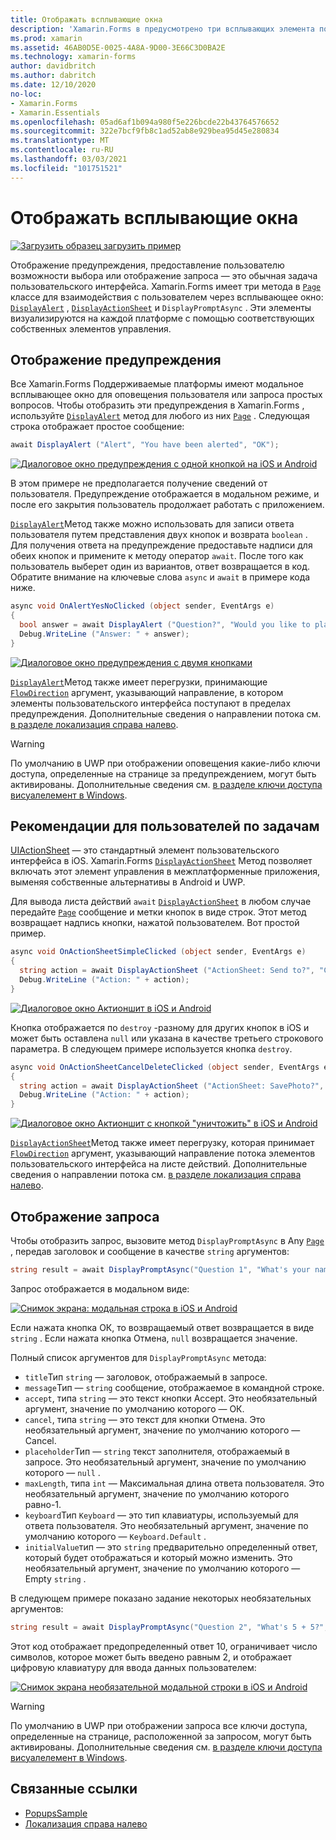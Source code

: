 ```yaml
---
title: Отображать всплывающие окна
description: 'Xamarin.Forms в предусмотрено три всплывающих элемента пользовательского интерфейса: предупреждение, лист действий и запрос. В этой статье демонстрируется использование API предупреждений, листов действий и интерфейсов командной строки для вывода диалоговых окон, предлагающих пользователям простые вопросы, помогающие пользователям выполнять задачи и выводить запросы.'
ms.prod: xamarin
ms.assetid: 46AB0D5E-0025-4A8A-9D00-3E66C3D0BA2E
ms.technology: xamarin-forms
author: davidbritch
ms.author: dabritch
ms.date: 12/10/2020
no-loc:
- Xamarin.Forms
- Xamarin.Essentials
ms.openlocfilehash: 05ad6af1b094a980f5e226bcde22b43764576652
ms.sourcegitcommit: 322e7bcf9fb8c1ad52ab8e929bea95d45e280834
ms.translationtype: MT
ms.contentlocale: ru-RU
ms.lasthandoff: 03/03/2021
ms.locfileid: "101751521"
---
```

# <a name="display-pop-ups"></a>Отображать всплывающие окна

[![Загрузить образец](~/media/shared/download.png) загрузить пример](/samples/xamarin/xamarin-forms-samples/navigation-pop-ups)

Отображение предупреждения, предоставление пользователю возможности выбора или отображение запроса — это обычная задача пользовательского интерфейса. Xamarin.Forms имеет три метода в [`Page`](xref:Xamarin.Forms.Page) классе для взаимодействия с пользователем через всплывающее окно: [`DisplayAlert`](xref:Xamarin.Forms.Page.DisplayAlert*) , [`DisplayActionSheet`](xref:Xamarin.Forms.Page.DisplayActionSheet*) и `DisplayPromptAsync` . Эти элементы визуализируются на каждой платформе с помощью соответствующих собственных элементов управления.

## <a name="display-an-alert"></a>Отображение предупреждения

Все Xamarin.Forms Поддерживаемые платформы имеют модальное всплывающее окно для оповещения пользователя или запроса простых вопросов. Чтобы отобразить эти предупреждения в Xamarin.Forms , используйте [`DisplayAlert`](xref:Xamarin.Forms.Page.DisplayAlert*) метод для любого из них [`Page`](xref:Xamarin.Forms.Page) . Следующая строка отображает простое сообщение:

```csharp
await DisplayAlert ("Alert", "You have been alerted", "OK");
```

[![Диалоговое окно предупреждения с одной кнопкой на iOS и Android](pop-ups-images/simple-alert.png)](pop-ups-images/simple-alert-large.png#lightbox)

В этом примере не предполагается получение сведений от пользователя. Предупреждение отображается в модальном режиме, и после его закрытия пользователь продолжает работать с приложением.

[`DisplayAlert`](xref:Xamarin.Forms.Page.DisplayAlert*)Метод также можно использовать для записи ответа пользователя путем представления двух кнопок и возврата `boolean` . Для получения ответа на предупреждение предоставьте надписи для обеих кнопок и примените к методу оператор `await`. После того как пользователь выберет один из вариантов, ответ возвращается в код. Обратите внимание на ключевые слова `async` и `await` в примере кода ниже.

```csharp
async void OnAlertYesNoClicked (object sender, EventArgs e)
{
  bool answer = await DisplayAlert ("Question?", "Would you like to play a game", "Yes", "No");
  Debug.WriteLine ("Answer: " + answer);
}
```

[![Диалоговое окно предупреждения с двумя кнопками](pop-ups-images/two-button-alert.png)](pop-ups-images/two-button-alert.png#lightbox)

[`DisplayAlert`](xref:Xamarin.Forms.Page.DisplayAlert*)Метод также имеет перегрузки, принимающие [`FlowDirection`](xref:Xamarin.Forms.FlowDirection) аргумент, указывающий направление, в котором элементы пользовательского интерфейса поступают в пределах предупреждения. Дополнительные сведения о направлении потока см. [в разделе локализация справа налево](~/xamarin-forms/app-fundamentals/localization/right-to-left.md).

> [!WARNING]
> По умолчанию в UWP при отображении оповещения какие-либо ключи доступа, определенные на странице за предупреждением, могут быть активированы. Дополнительные сведения см. [в разделе ключи доступа висуалелемент в Windows](~/xamarin-forms/platform/windows/visualelement-access-keys.md).

## <a name="guide-users-through-tasks"></a>Рекомендации для пользователей по задачам

[UIActionSheet](https://developer.apple.com/library/ios/documentation/uikit/reference/uiactionsheet_class/Reference/Reference.html) — это стандартный элемент пользовательского интерфейса в iOS. Xamarin.Forms [`DisplayActionSheet`](xref:Xamarin.Forms.Page.DisplayActionSheet*) Метод позволяет включать этот элемент управления в межплатформенные приложения, выменяя собственные альтернативы в Android и UWP.

Для вывода листа действий `await` [`DisplayActionSheet`](xref:Xamarin.Forms.Page.DisplayActionSheet*) в любом случае передайте [`Page`](xref:Xamarin.Forms.Page) сообщение и метки кнопок в виде строк. Этот метод возвращает надпись кнопки, нажатой пользователем. Вот простой пример.

```csharp
async void OnActionSheetSimpleClicked (object sender, EventArgs e)
{
  string action = await DisplayActionSheet ("ActionSheet: Send to?", "Cancel", null, "Email", "Twitter", "Facebook");
  Debug.WriteLine ("Action: " + action);
}
```

[![Диалоговое окно Актионшит в iOS и Android](pop-ups-images/simple-actionsheet.png)](pop-ups-images/simple-actionsheet-large.png#lightbox)

Кнопка отображается по `destroy` -разному для других кнопок в iOS и может быть оставлена `null` или указана в качестве третьего строкового параметра. В следующем примере используется кнопка `destroy`.

```csharp
async void OnActionSheetCancelDeleteClicked (object sender, EventArgs e)
{
  string action = await DisplayActionSheet ("ActionSheet: SavePhoto?", "Cancel", "Delete", "Photo Roll", "Email");
  Debug.WriteLine ("Action: " + action);
}
```

[![Диалоговое окно Актионшит с кнопкой "уничтожить" в iOS и Android](pop-ups-images/actionsheet-destroy-button.png)](pop-ups-images/actionsheet-destroy-button-large.png#lightbox)

[`DisplayActionSheet`](xref:Xamarin.Forms.Page.DisplayActionSheet*)Метод также имеет перегрузку, которая принимает [`FlowDirection`](xref:Xamarin.Forms.FlowDirection) аргумент, указывающий направление потока элементов пользовательского интерфейса на листе действий. Дополнительные сведения о направлении потока см. [в разделе локализация справа налево](~/xamarin-forms/app-fundamentals/localization/right-to-left.md).

## <a name="display-a-prompt"></a>Отображение запроса

Чтобы отобразить запрос, вызовите метод `DisplayPromptAsync` в Any [`Page`](xref:Xamarin.Forms.Page) , передав заголовок и сообщение в качестве `string` аргументов:

```csharp
string result = await DisplayPromptAsync("Question 1", "What's your name?");
```

Запрос отображается в модальном виде:

[![Снимок экрана: модальная строка в iOS и Android](pop-ups-images/simple-prompt.png "Модальная строка")](pop-ups-images/simple-prompt-large.png#lightbox "Модальная строка")

Если нажата кнопка ОК, то возвращаемый ответ возвращается в виде `string` . Если нажата кнопка Отмена, `null` возвращается значение.

Полный список аргументов для `DisplayPromptAsync` метода:

- `title`Тип `string` — заголовок, отображаемый в запросе.
- `message`Тип — `string` сообщение, отображаемое в командной строке.
- `accept`, типа `string` — это текст кнопки Accept. Это необязательный аргумент, значение по умолчанию которого — ОК.
- `cancel`, типа `string` — это текст для кнопки Отмена. Это необязательный аргумент, значение по умолчанию которого — Cancel.
- `placeholder`Тип — `string` текст заполнителя, отображаемый в запросе. Это необязательный аргумент, значение по умолчанию которого — `null` .
- `maxLength`, типа `int` — Максимальная длина ответа пользователя. Это необязательный аргумент, значение по умолчанию которого равно-1.
- `keyboard`Тип `Keyboard` — это тип клавиатуры, используемый для ответа пользователя. Это необязательный аргумент, значение по умолчанию которого — `Keyboard.Default` .
- `initialValue`тип — это `string` предварительно определенный ответ, который будет отображаться и который можно изменить. Это необязательный аргумент, значение по умолчанию которого — Empty `string` .

В следующем примере показано задание некоторых необязательных аргументов:

```csharp
string result = await DisplayPromptAsync("Question 2", "What's 5 + 5?", initialValue: "10", maxLength: 2, keyboard: Keyboard.Numeric);
```

Этот код отображает предопределенный ответ 10, ограничивает число символов, которое может быть введено равным 2, и отображает цифровую клавиатуру для ввода данных пользователем:

[![Снимок экрана необязательной модальной строки в iOS и Android](pop-ups-images/keyboard-prompt.png "Модальная строка")](pop-ups-images/keyboard-prompt-large.png#lightbox "Модальная строка")

> [!WARNING]
> По умолчанию в UWP при отображении запроса все ключи доступа, определенные на странице, расположенной за запросом, могут быть активированы. Дополнительные сведения см. [в разделе ключи доступа висуалелемент в Windows](~/xamarin-forms/platform/windows/visualelement-access-keys.md).

## <a name="related-links"></a>Связанные ссылки

- [PopupsSample](/samples/xamarin/xamarin-forms-samples/navigation-pop-ups)
- [Локализация справа налево](~/xamarin-forms/app-fundamentals/localization/right-to-left.md)
